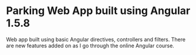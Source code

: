 # Parking Web App built using Angular 1.5.8

Web app built using basic Angular directives, controllers and filters.
There are new features added on as I go through the online Angular course.
